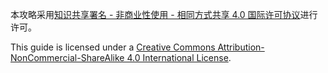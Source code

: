本攻略采用[知识共享署名 - 非商业性使用 - 相同方式共享 4.0 国际许可协议](http://creativecommons.org/licenses/by-nc-sa/4.0/deed.zh)进行许可。

This guide is licensed under a [Creative Commons Attribution-NonCommercial-ShareAlike 4.0 International License](http://creativecommons.org/licenses/by-nc-sa/4.0/).
